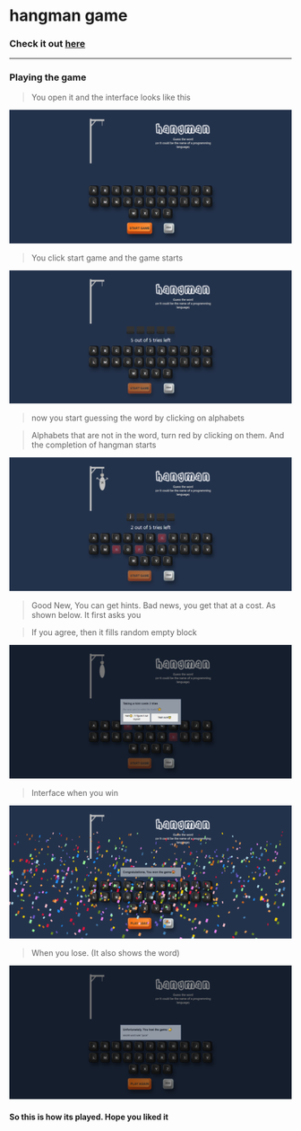 # hangman game

### Check it out [here](https://tangerine-elf-3fca3b.netlify.app/)

---

### Playing the game

> You open it and the interface looks like this

![game-interface](screenshots/1.png)

> You click start game and the game starts

![game-started](screenshots/2.png)

> now you start guessing the word by clicking on alphabets

> Alphabets that are not in the word, turn red by clicking on them. And the completion of hangman starts

![you-have-started-guessing](screenshots/3.png)

> Good New, You can get hints. Bad news, you get that at a cost. As shown below. It first asks you

> If you agree, then it fills random empty block

![taking-hints](screenshots/4.png)

> Interface when you win

![you-won](screenshots/5.png)

> When you lose. (It also shows the word)

![you-lost](screenshots/6.png)

#### So this is how its played. Hope you liked it
